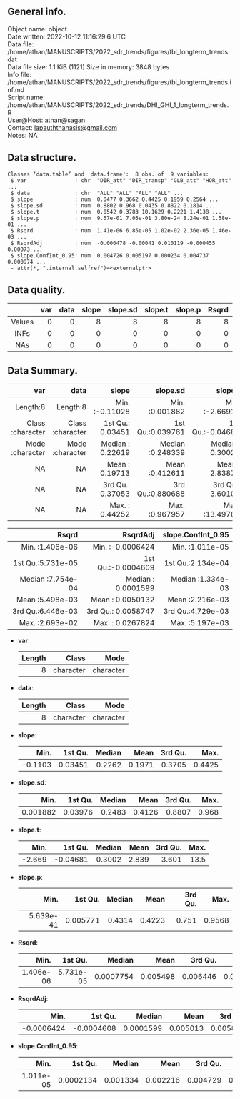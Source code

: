 <!-- This is a markdown file. -->


 General info.
---------------

Object name:    object      
Date written:   2022-10-12 11:16:29.6 UTC  
Data file:      /home/athan/MANUSCRIPTS/2022_sdr_trends/figures/tbl_longterm_trends.dat      
Data file size: 1.1 KiB (1121) 
Size in memory: 3848 bytes      
Info file:      /home/athan/MANUSCRIPTS/2022_sdr_trends/figures/tbl_longterm_trends.inf.md      
Script name:    /home/athan/MANUSCRIPTS/2022_sdr_trends/DHI_GHI_1_longterm_trends.R      
User@Host:      athan@sagan   
Contact:        <lapauththanasis@gmail.com>      
Notes:          NA      


 Data structure.
-----------------

```
Classes ‘data.table’ and 'data.frame':	8 obs. of  9 variables:
 $ var               : chr  "DIR_att" "DIR_transp" "GLB_att" "HOR_att" ...
 $ data              : chr  "ALL" "ALL" "ALL" "ALL" ...
 $ slope             : num  0.0477 0.3662 0.4425 0.1959 0.2564 ...
 $ slope.sd          : num  0.8802 0.968 0.0435 0.8822 0.1814 ...
 $ slope.t           : num  0.0542 0.3783 10.1629 0.2221 1.4138 ...
 $ slope.p           : num  9.57e-01 7.05e-01 3.80e-24 8.24e-01 1.58e-01 ...
 $ Rsqrd             : num  1.41e-06 6.85e-05 1.02e-02 2.36e-05 1.46e-03 ...
 $ RsqrdAdj          : num  -0.000478 -0.00041 0.010119 -0.000455 0.00073 ...
 $ slope.ConfInt_0.95: num  0.004726 0.005197 0.000234 0.004737 0.000974 ...
 - attr(*, ".internal.selfref")=<externalptr> 
```


 Data quality.
---------------

| &nbsp; | var | data | slope | slope.sd | slope.t | slope.p | Rsqrd | RsqrdAdj | slope.ConfInt_0.95 |
|:------:|----:|-----:|------:|---------:|--------:|--------:|------:|---------:|-------------------:|
| Values |   0 |    0 |     8 |        8 |       8 |       8 |     8 |        8 |                  8 |
|  INFs  |   0 |    0 |     0 |        0 |       0 |       0 |     0 |        0 |                  0 |
|  NAs   |   0 |    0 |     0 |        0 |       0 |       0 |     0 |        0 |                  0 |


 Data Summary.
---------------

|              var |             data |            slope |         slope.sd |          slope.t |          slope.p |
|-----------------:|-----------------:|-----------------:|-----------------:|-----------------:|-----------------:|
|         Length:8 |         Length:8 | Min.   :-0.11028 | Min.   :0.001882 | Min.   :-2.66912 | Min.   :0.000000 |
| Class :character | Class :character | 1st Qu.: 0.03451 | 1st Qu.:0.039761 | 1st Qu.:-0.04681 | 1st Qu.:0.005771 |
| Mode  :character | Mode  :character | Median : 0.22619 | Median :0.248339 | Median : 0.30021 | Median :0.431438 |
|               NA |               NA | Mean   : 0.19713 | Mean   :0.412611 | Mean   : 2.83876 | Mean   :0.422275 |
|               NA |               NA | 3rd Qu.: 0.37053 | 3rd Qu.:0.880688 | 3rd Qu.: 3.60108 | 3rd Qu.:0.750992 |
|               NA |               NA | Max.   : 0.44252 | Max.   :0.967957 | Max.   :13.49769 | Max.   :0.956802 |

 

|             Rsqrd |           RsqrdAdj | slope.ConfInt_0.95 |
|------------------:|-------------------:|-------------------:|
| Min.   :1.406e-06 | Min.   :-0.0006424 |  Min.   :1.011e-05 |
| 1st Qu.:5.731e-05 | 1st Qu.:-0.0004609 |  1st Qu.:2.134e-04 |
| Median :7.754e-04 | Median : 0.0001599 |  Median :1.334e-03 |
| Mean   :5.498e-03 | Mean   : 0.0050132 |  Mean   :2.216e-03 |
| 3rd Qu.:6.446e-03 | 3rd Qu.: 0.0058747 |  3rd Qu.:4.729e-03 |
| Max.   :2.693e-02 | Max.   : 0.0267824 |  Max.   :5.197e-03 |



  * **var**:


    | Length |     Class |      Mode |
    |-------:|----------:|----------:|
    |      8 | character | character |

  * **data**:


    | Length |     Class |      Mode |
    |-------:|----------:|----------:|
    |      8 | character | character |

  * **slope**:


    |    Min. | 1st Qu. | Median |   Mean | 3rd Qu. |   Max. |
    |--------:|--------:|-------:|-------:|--------:|-------:|
    | -0.1103 | 0.03451 | 0.2262 | 0.1971 |  0.3705 | 0.4425 |

  * **slope.sd**:


    |     Min. | 1st Qu. | Median |   Mean | 3rd Qu. |  Max. |
    |---------:|--------:|-------:|-------:|--------:|------:|
    | 0.001882 | 0.03976 | 0.2483 | 0.4126 |  0.8807 | 0.968 |

  * **slope.t**:


    |   Min. |  1st Qu. | Median |  Mean | 3rd Qu. | Max. |
    |-------:|---------:|-------:|------:|--------:|-----:|
    | -2.669 | -0.04681 | 0.3002 | 2.839 |   3.601 | 13.5 |

  * **slope.p**:


    |      Min. |  1st Qu. | Median |   Mean | 3rd Qu. |   Max. |
    |----------:|---------:|-------:|-------:|--------:|-------:|
    | 5.639e-41 | 0.005771 | 0.4314 | 0.4223 |   0.751 | 0.9568 |

  * **Rsqrd**:


    |      Min. |   1st Qu. |    Median |     Mean |  3rd Qu. |    Max. |
    |----------:|----------:|----------:|---------:|---------:|--------:|
    | 1.406e-06 | 5.731e-05 | 0.0007754 | 0.005498 | 0.006446 | 0.02693 |

  * **RsqrdAdj**:


    |       Min. |    1st Qu. |    Median |     Mean |  3rd Qu. |    Max. |
    |-----------:|-----------:|----------:|---------:|---------:|--------:|
    | -0.0006424 | -0.0004608 | 0.0001599 | 0.005013 | 0.005875 | 0.02678 |

  * **slope.ConfInt_0.95**:


    |      Min. |   1st Qu. |   Median |     Mean |  3rd Qu. |     Max. |
    |----------:|----------:|---------:|---------:|---------:|---------:|
    | 1.011e-05 | 0.0002134 | 0.001334 | 0.002216 | 0.004729 | 0.005197 |


<!-- end of list -->


